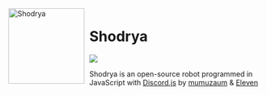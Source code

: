 <img width="150" height="150" align="left" style="float: left; margin: 0 10px 0 0;" alt="Shodrya" src="https://i.imgur.com/gBVk9oh.png">  

# Shodrya 

[![](https://img.shields.io/discord/565048515357835264.svg?logo=discord&colorB=7289DA)](https://discord.gg/s8Kwp2J)

 Shodrya is an open-source robot programmed in JavaScript with [Discord.js](http://discord.js.org) by [mumuzaum](http://github.com/mumuzaum) & [Eleven](https://github.com/fagnersales)
